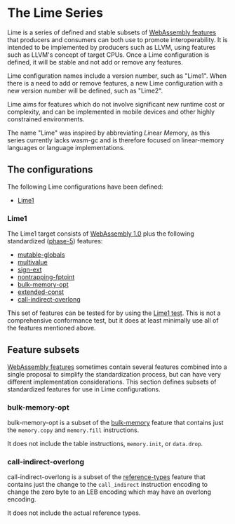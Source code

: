 # The Lime Series

Lime is a series of defined and stable subsets of [WebAssembly features] that producers
and consumers can both use to promote interoperability. It is intended to be implemented
by producers such as LLVM, using features such as LLVM's concept of target CPUs. Once a
Lime configuration is defined, it will be stable and not add or remove any features.

Lime configuration names include a version number, such as "Lime1". When there is a
need to add or remove features, a new Lime configuration with a new version number will
be defined, such as "Lime2".

Lime aims for features which do not involve significant new runtime cost or complexity,
and can be implemented in mobile devices and other highly constrained environments.

The name "Lime" was inspired by abbreviating *Li*near *Me*mory, as this series currently
lacks wasm-gc and is therefore focused on linear-memory languages or language implementations.

## The configurations

The following Lime configurations have been defined:
 - [Lime1](#lime1)

### Lime1

The Lime1 target consists of [WebAssembly 1.0] plus the following standardized
([phase-5]) features:

 - [mutable-globals]
 - [multivalue]
 - [sign-ext]
 - [nontrapping-fptoint]
 - [bulk-memory-opt]
 - [extended-const]
 - [call-indirect-overlong]

This set of features can be tested for by using the [Lime1 test]. This is not a
comprehensive conformance test, but it does at least minimally use all of the
features mentioned above.

[WebAssembly features]: https://webassembly.org/features/
[WebAssembly 1.0]: https://www.w3.org/TR/wasm-core-1/
[phase-5]: https://github.com/WebAssembly/meetings/blob/main/process/phases.md#5-the-feature-is-standardized-working-group
[mutable-globals]: https://github.com/WebAssembly/mutable-global/blob/master/proposals/mutable-global/Overview.md
[multivalue]: https://github.com/WebAssembly/spec/blob/master/proposals/multi-value/Overview.md
[sign-ext]: https://github.com/WebAssembly/spec/blob/master/proposals/sign-extension-ops/Overview.md
[nontrapping-fptoint]: https://github.com/WebAssembly/spec/blob/master/proposals/nontrapping-float-to-int-conversion/Overview.md
[bulk-memory-opt]: #bulk-memory-opt
[extended-const]: https://github.com/WebAssembly/extended-const/blob/main/proposals/extended-const/Overview.md
[call-indirect-overlong]: #call-indirect-overlong
[Lime1 test]: tests/lime1.wast

## Feature subsets

[WebAssembly features] sometimes contain several features combined into a
single proposal to simplify the standardization process, but can have very
different implementation considerations. This section defines subsets of
standardized features for use in Lime configurations.

### bulk-memory-opt

bulk-memory-opt is a subset of the [bulk-memory] feature that contains just the
`memory.copy` and `memory.fill` instructions.

It does not include the table instructions, `memory.init`, or `data.drop`.

### call-indirect-overlong

call-indirect-overlong is a subset of the [reference-types] feature that contains
just the change to the `call_indirect` instruction encoding to change the zero
byte to an LEB encoding which may have an overlong encoding.

It does not include the actual reference types.

[bulk-memory]: https://github.com/WebAssembly/bulk-memory-operations/blob/master/proposals/bulk-memory-operations/Overview.md
[reference-types]: https://github.com/WebAssembly/reference-types/blob/master/proposals/reference-types/Overview.md
